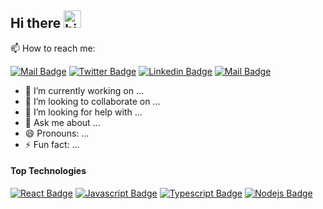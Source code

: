 ## Hi there <img src="https://user-images.githubusercontent.com/1303154/88677602-1635ba80-d120-11ea-84d8-d263ba5fc3c0.gif" width="28px" alt="hi">

📫 How to reach me:

[![Mail Badge](https://img.shields.io/badge/-Asutosh-c0392b?style=flat&labelColor=c0392b&logo=gmail&logoColor=white)](mailto:ashuu.barnwal@gmail.com) [![Twitter Badge](https://img.shields.io/badge/-@ashuu_ashu-1ca0f1?style=flat&labelColor=1ca0f1&logo=twitter&logoColor=white&link=https://twitter.com/ashuu_ashu)](https://twitter.com/ashuu_ashu) [![Linkedin Badge](https://img.shields.io/badge/-ashuuu-0e76a8?style=flat&labelColor=0e76a8&logo=linkedin&logoColor=white)](https://www.linkedin.com/ashuuu/) [![Mail Badge](https://img.shields.io/badge/-@ashubarnwal-e84393?style=flat&labelColor=e84393&logo=instagram&logoColor=white)](https://instagram.com/ashubarnwal)

- 🔭 I’m currently working on ...
- 👯 I’m looking to collaborate on ...
- 🤔 I’m looking for help with ...
- 💬 Ask me about ...
- 😄 Pronouns: ...
- ⚡ Fun fact: ...
#### Top Technologies<br>
[![React Badge](https://img.shields.io/badge/-React-61DBFB?style=for-the-badge&labelColor=black&logo=react&logoColor=61DBFB)](#) [![Javascript Badge](https://img.shields.io/badge/-Javascript-F0DB4F?style=for-the-badge&labelColor=black&logo=javascript&logoColor=F0DB4F)](#) [![Typescript Badge](https://img.shields.io/badge/-Typescript-007acc?style=for-the-badge&labelColor=black&logo=typescript&logoColor=007acc)](#) [![Nodejs Badge](https://img.shields.io/badge/-Nodejs-3C873A?style=for-the-badge&labelColor=black&logo=node.js&logoColor=3C873A)](#)